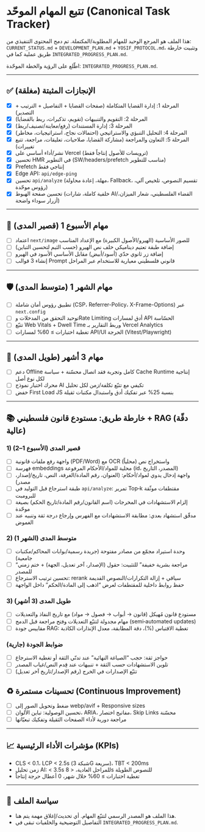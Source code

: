 # تتبع المهام الموحّد (Canonical Task Tracker)

هذا الملف هو المرجع الوحيد للمهام المطلوبة/المكتملة. تم دمج المحتوى التنفيذي من:
`CURRENT_STATUS.md` + `DEVELOPMENT_PLAN.md` + `YOSIF_PROTOCOL.md`، وتثبيت خارطة طريق عملية كما في `INTEGRATED_PROGRESS_PLAN.md`.

اطّلع على الرؤية والخطة الموحّدة: `INTEGRATED_PROGRESS_PLAN.md`.

---

## ✅ الإنجازات المثبتة (مغلقة)
- [x] المرحلة 1: إدارة القضايا المتكاملة (صفحات القضايا + التفاصيل + الترتيب + التصدير)
- [x] المرحلة 2: التقويم والتنبيهات (تقويم، تذكيرات، ربط بالقضايا)
- [x] المرحلة 3: إدارة المستندات (رفع/معاينة/تصنيف/ربط)
- [x] المرحلة 4: التحليل التنبؤي والاستراتيجي (احتمالات نجاح، استراتيجيات، مخاطر)
- [x] المرحلة 5: التعاون والمراجعة (مشاركة القضايا، صلاحيات، تعليقات، مراجعة، تتبع تغييرات)
- [x] نشر/أداء أساسي على Vercel (ترويسات للأصول إنتاجاً فقط)
- [x] تحسين HMR في التطوير (SW/headers/prefetch مناسب للتطوير)
- [x] Prefetch إنتاجي فقط
- [x] Edge API: `api/edge-ping`
- [x] تحسين `api/analyze` (مهلة، إعادة محاولة، Fallback، تقسيم النصوص، تلخيص آلي، رؤوس موحّدة)
- [x] تحسين صفحة الهبوط (خلفية كاملة، شارات AI/القضاء الفلسطيني، شعار الميزان، أزرار سوداء واضحة)

---

## 🎯 مهام الأسبوع 1 (قصير المدى)
- [ ] اعتماد `next/image` للصور الأساسية (الهيرو/الأصول الكبيرة) مع الإعداد المناسب
- [ ] إضافة طبقة تعتيم ديناميكي خلف نص الهيرو (حسب الثيم لتحسين التباين)
- [ ] إضافة زر ثانوي حدّي (أسود/أبيض) مقابل الأساسي الأسود في الهيرو
- [ ] إنشاء 3 قوالب Prompt قانوني فلسطيني معيارية للاستخدام عبر المراحل

---

## 🛡️ مهام الشهر 1 (متوسط المدى)
- [ ] تطبيق رؤوس أمان شاملة (CSP، Referrer-Policy، X-Frame-Options) عبر `next.config`
- [ ] توحيد التحقق من المدخلات وRate Limiting أدق لمسارات API الحسّاسة
- [ ] تتبّع Web Vitals + Dwell Time وربط التقارير بـ Vercel Analytics
- [ ] تغطية اختبارات ≥ 60% لمسارات API/UI الحرجة (Vitest/Playwright)

---

## 🚀 مهام 3 أشهر (طويل المدى)
- [ ] دعم Offline كامل وتجربة فقد اتصال محسّنة + سياسة Cache Runtime إنتاجية لكل نوع أصل
- [ ] محرك اختيار نموذج AI تكيفي مع تتبّع تكلفة/زمن لكل تحليل
- [ ] خفض First Load JS بنسبة 25% عبر تفكيك أدق واستبدال مكتبات ثقيلة

---

## 📚 خارطة طريق: مستودع قانون فلسطيني + RAG (دقّة عالية)

### 1) قصير المدى (الأسبوع 1–2)
- [ ] واجهة رفع ملفات قانونية (PDF/Word) مع OCR واستخراج نص (محلياً)
- [ ] فهرسة embeddings محلية للمواد/الأحكام المرفوعة (id، المصدر، التاريخ)
- [ ] واجهة إدخال يدوي لمواد/أحكام: (العنوان، رقم المادة/الغرفة، النص، تاريخ/إصدار، مصدر)
- [ ] طبقة استرجاع قبل التوليد في `api/analyze`: تمرير Top‑k مقتطفات موثّقة للبرومبت
- [ ] إلزام الاستشهادات في المخرجات (اسم القانون/رقم المادة/تاريخ الحكم) بصيغة موحّدة
- [ ] مدقّق استشهاد بعدي: مطابقة الاستشهادات مع الفهرس وإرجاع درجة ثقة وتنبيه عند الغموض

### 2) متوسط المدى (الشهر 1)
- [ ] وحدة استيراد مجمّع من مصادر مفتوحة (جريدة رسمية/بوابات المحاكم/مكتبات جامعية)
- [ ] “مراجعة بشرية خفيفة” للتثبيت: حقول (الإصدار، آخر تعديل، الجهة) + ختم زمني للمصدر
- [ ] تحسين ترتيب الاسترجاع: rerank سياقي + إزالة التكرارات/النصوص القديمة
- [ ] حفظ روابط داخلية للمقتطفات لعرض “اذهب إلى المادة/الحكم” داخل الواجهة

### 3) طويل المدى (3 أشهر)
- [ ] مستودع قانون مُهيكل (قانون → أبواب → فصول → مواد) مع تاريخ النفاذ والتعديلات
- [ ] مهام مجدولة لتتبّع التعديلات وفتح مراجعة قبل الدمج (semi‑automated updates)
- [ ] مقاييس جودة RAG: تغطية الاقتباس (%)، دقة المطابقة، معدل الإنذارات الكاذبة

### ضوابط الجودة (جارية)
- [ ] حواجز ثقة: حجب “الصياغة النهائية” عند تدنّي الثقة أو تغطية الاسترجاع
- [ ] تلوين الاستشهادات حسب الثقة + تنبيهات عند قِدم النص/غياب المصدر
- [ ] تتبّع الإصدارات في الخرج (رقم الإصدار/تاريخ آخر تعديل)

## ♻️ تحسينات مستمرة (Continuous Improvement)
- [ ] ضغط وتحويل الصور إلى webp/avif + Responsive sizes
- [ ] تحسين الوصولية: تباين الألوان، ARIA، مفاتيح اختصار، Skip Links محسّنة
- [ ] مراجعة دورية لأداء الصفحات الثقيلة وتفكيك تبعيّاتها

---

## 📈 مؤشرات الأداء الرئيسية (KPIs)
- CLS < 0.1، LCP < 2.5s (شبكة 3G سريعة)، TBT < 200ms
- زمن تحليل AI: < 3.5s للمراحل العادية، < 8s للنصوص الطويلة
- تغطية اختبارات ≥ 60% خلال شهر، 0 أعطال حرجة إنتاجاً

---

## 📌 سياسة الملف
- هذا الملف هو المصدر الرسمي لتتبّع المهام. أي تحديث/إغلاق مهمة يتم هنا.
- التفاصيل التوضيحية والخلفيات تبقى في `INTEGRATED_PROGRESS_PLAN.md`.
